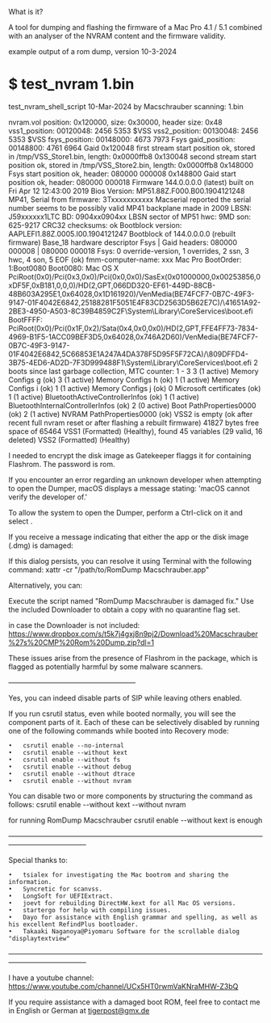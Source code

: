 What is it?

A tool for dumping and flashing the firmware of a Mac Pro 4.1 / 5.1 combined with an analyser of the NVRAM content and the firmware validity.




example output of a rom dump, version 10-3-2024


$ test_nvram 1.bin 
===================================================
test_nvram_shell_script 10-Mar-2024 by Macschrauber
scanning: 1.bin

nvram.vol position: 0x120000, size: 0x30000, header size: 0x48
vss1_position: 00120048: 2456 5353       $VSS
vss2_position: 00130048: 2456 5353       $VSS
fsys_position: 00148000: 4673 7973       Fsys
gaid_position: 00148800: 4761 6964       Gaid
0x120048 first stream start position ok, stored in /tmp/VSS_Store1.bin, length: 0x0000ffb8
0x130048 second stream start position ok, stored in /tmp/VSS_Store2.bin, length: 0x0000ffb8
0x148000 Fsys start position ok, header: 080000 000008
0x148800 Gaid start position ok, header: 080000 000018
Firmware 144.0.0.0.0 (latest) built on Fri Apr 12 12:43:00 2019
Bios Version: MP51.88Z.F000.B00.1904121248
MP41, Serial from firmware: 3Txxxxxxxxxxx
Macserial reported the serial number seems to be possibly valid
MP41 backplane made in 2009
LBSN: J59xxxxxx1LTC   BD: 0904xx0904xx   LBSN sector of MP51
hwc: 9MD   son: 625-9217
CRC32 checksums: ok
Bootblock version: AAPLEFI1.88Z.0005.I00.1904121247
Bootblock of 144.0.0.0.0 (rebuilt firmware)
Base_18 hardware descriptor
Fsys | Gaid headers: 080000 000008 | 080000 000018
Fsys: 0 override-version, 1 overrides, 2 ssn, 3 hwc, 4 son, 5 EOF (ok)
fmm-computer-name: xxx Mac Pro
BootOrder: 1:Boot0080
Boot0080: Mac OS X PciRoot(0x0)/Pci(0x3,0x0)/Pci(0x0,0x0)/SasEx(0x01000000,0x00253856,0xDF5F,0xB181,0,0,0)/HD(2,GPT,066DD320-EF61-449D-88CB-48B603A295E1,0x64028,0x1D161920)/VenMedia(BE74FCF7-0B7C-49F3-9147-01F4042E6842,25188281F5051E4F83CD2563D5B62E7C)/\41651A92-2BE3-4950-A503-8C39B4859C2F\System\Library\CoreServices\boot.efi
BootFFFF: PciRoot(0x0)/Pci(0x1F,0x2)/Sata(0x4,0x0,0x0)/HD(2,GPT,FFE4FF73-7834-4969-B1F5-1ACC09BEF3D5,0x64028,0x746A2D60)/VenMedia(BE74FCF7-0B7C-49F3-9147-01F4042E6842,5C66853E1A247A4DA378F5D95F5F72CA)/\809DFFD4-3B75-4ED6-AD2D-7F3D999488F1\System\Library\CoreServices\boot.efi
2 boots since last garbage collection, MTC counter: 1 - 3
3  (1 active) Memory Configs g (ok)
3  (1 active) Memory Configs h (ok)
1  (1 active) Memory Configs i (ok)
1  (1 active) Memory Configs j (ok)
0  Microsoft certificates (ok)
1  (1 active) BluetoothActiveControllerInfos (ok)
1  (1 active) BluetoothInternalControllerInfos (ok)
2  (0 active) Boot PathProperties0000 (ok)
2  (1 active) NVRAM PathProperties0000 (ok)
VSS2 is empty (ok after recent full nvram reset or after flashing a rebuilt firmware)
41827 bytes free space of 65464
VSS1 (Formatted) (Healthy), found 45 variables (29 valid, 16 deleted)
VSS2 (Formatted) (Healthy)







I needed to encrypt the disk image as Gatekeeper flaggs it for containing Flashrom.
The password is rom.







If you encounter an error regarding an unknown developer when attempting to open the Dumper, macOS displays a message stating: 'macOS cannot verify the developer of.'

To allow the system to open the Dumper, perform a Ctrl-click on it and select <open>.


If you receive a message indicating that either the app or the disk image (.dmg) is damaged:

If this dialog persists, you can resolve it using Terminal with the following command:
xattr -cr "/path/to/RomDump Macschrauber.app"



Alternatively, you can:

Execute the script named "RomDump Macschrauber is damaged fix."
Use the included Downloader to obtain a copy with no quarantine flag set.

in case the Downloader is not included:
https://www.dropbox.com/s/t5k7j4gxj8n9pj2/Download%20Macschrauber%27s%20CMP%20Rom%20Dump.zip?dl=1 


These issues arise from the presence of Flashrom in the package, which is flagged as potentially harmful by some malware scanners.

——————————————————



Yes, you can indeed disable parts of SIP while leaving others enabled.

If you run csrutil status, even while booted normally, you will see the component parts of it. Each of these can be selectively disabled by running one of the following commands while booted into Recovery mode:

	•	csrutil enable --no-internal
	•	csrutil enable --without kext
	•	csrutil enable --without fs
	•	csrutil enable --without debug
	•	csrutil enable --without dtrace
	•	csrutil enable --without nvram

You can disable two or more components by structuring the command as follows:
csrutil enable --without kext  --without nvram


for running RomDump Macschrauber csrutil enable --without kext is enough



———————————————————————————————————————————————

Special thanks to:

	•	tsialex for investigating the Mac bootrom and sharing the information.
	•	Syncretic for scanvss.
	•	LongSoft for UEFIExtract.
	•	joevt for rebuilding DirectHW.kext for all Mac OS versions.
	•	startergo for help with compiling issues.
 	•	Dayo for assistance with English grammar and spelling, as well as his excellent RefindPlus bootloader.
 	•	Takaaki Naganoya@Piyomaru Software for the scrollable dialog "displaytextview"




———————————————————————————————————————————————


I have a youtube channel: https://www.youtube.com/channel/UCx5HT0rwmVaKNraMHW-Z3bQ


If you require assistance with a damaged boot ROM, feel free to contact me in English or German at tigerpost@gmx.de